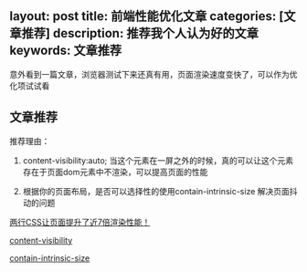 layout: post
title: 前端性能优化文章
categories: [文章推荐]
description: 推荐我个人认为好的文章
keywords: 文章推荐
---

意外看到一篇文章，浏览器测试下来还真有用，页面渲染速度变快了，可以作为优化项试试看

## 文章推荐
推荐理由：

1. content-visibility:auto; 当这个元素在一屏之外的时候，真的可以让这个元素存在于页面dom元素中不渲染，可以提高页面的性能

2. 根据你的页面布局，是否可以选择性的使用contain-intrinsic-size 解决页面抖动的问题

[两行CSS让页面提升了近7倍渲染性能！](https://juejin.cn/post/7168629736838463525#heading-5)

[content-visibility](https://developer.mozilla.org/en-US/docs/Web/CSS/content-visibility)

[contain-intrinsic-size](https://developer.mozilla.org/en-US/docs/Web/CSS/contain-intrinsic-size)